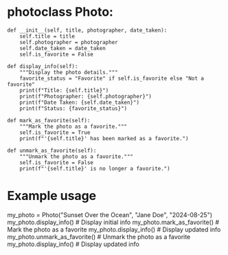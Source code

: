 # photoclass Photo:
    def __init__(self, title, photographer, date_taken):
        self.title = title
        self.photographer = photographer
        self.date_taken = date_taken
        self.is_favorite = False

    def display_info(self):
        """Display the photo details."""
        favorite_status = "Favorite" if self.is_favorite else "Not a favorite"
        print(f"Title: {self.title}")
        print(f"Photographer: {self.photographer}")
        print(f"Date Taken: {self.date_taken}")
        print(f"Status: {favorite_status}")

    def mark_as_favorite(self):
        """Mark the photo as a favorite."""
        self.is_favorite = True
        print(f"'{self.title}' has been marked as a favorite.")

    def unmark_as_favorite(self):
        """Unmark the photo as a favorite."""
        self.is_favorite = False
        print(f"'{self.title}' is no longer a favorite.")


# Example usage
my_photo = Photo("Sunset Over the Ocean", "Jane Doe", "2024-08-25")
my_photo.display_info()         # Display initial info
my_photo.mark_as_favorite()     # Mark the photo as a favorite
my_photo.display_info()         # Display updated info
my_photo.unmark_as_favorite()   # Unmark the photo as a favorite
my_photo.display_info()         # Display updated info
